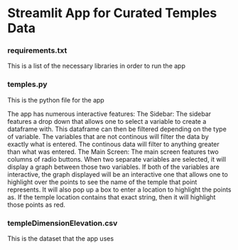 # Streamlit App for Curated Temples Data

### requirements.txt
This is a list of the necessary libraries in order to run the app

### temples.py
This is the python file for the app

The app has numerous interactive features:
  The Sidebar:
    The sidebar features a drop down that allows one to select a variable to create a dataframe with. This dataframe can then be filtered depending on the type of variable. The variables that are not continous will filter the data by exactly what is entered. The continous data will filter to anything greater than what was entered.
  The Main Screen:
    The main screen features two columns of radio buttons. When two separate variables are selected, it will display a graph between those two variables. If both of the variables are interactive, the graph displayed will be an interactive one that allows one to highlight over the points to see the name of the temple that point represents. It will also pop up a box to enter a location to highlight the points as. If the temple location contains that exact string, then it will highlight those points as red.

### templeDimensionElevation.csv
This is the dataset that the app uses
